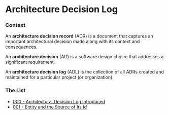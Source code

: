 # Architecture Decision Log

### Context

An **architecture decision record** (ADR) is a document that captures an important architectural decision made along with its context and consequences.

An **architecture decision** (AD) is a software design choice that addresses a significant requirement.

An **architecture decision log** (ADL) is the collection of all ADRs created and maintained for a particular project (or organization).

### The List

- [000 - Architectural Decision Log Introduced](000-architectural-decision-log-introduced.md)
- [001 - Entity and the Source of Its Id](001-entity-and-the-source-of-its-id.md)
